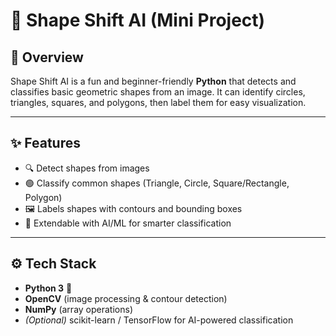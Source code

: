 # 🎨 Shape Shift AI (Mini Project)

## 🧠 Overview
Shape Shift AI is a fun and beginner-friendly **Python** that detects and classifies basic geometric shapes from an image. It can identify circles, triangles, squares, and polygons, then label them for easy visualization.  

---

## ✨ Features
- 🔍 Detect shapes from images  
- 🟢 Classify common shapes (Triangle, Circle, Square/Rectangle, Polygon)  
- 🖼️ Labels shapes with contours and bounding boxes  
- 🔮 Extendable with AI/ML for smarter classification  

---

## ⚙️ Tech Stack
- **Python 3** 🐍  
- **OpenCV** (image processing & contour detection)  
- **NumPy** (array operations)  
- *(Optional)* scikit-learn / TensorFlow for AI-powered classification  
